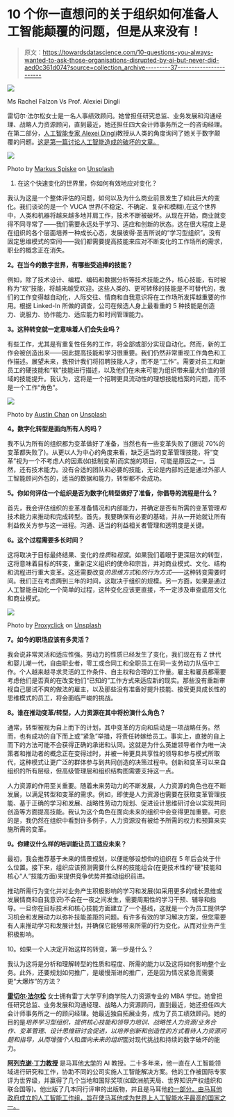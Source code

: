 # 10 个你一直想问的关于组织如何准备人工智能颠覆的问题，但是从来没有！

> 原文：<https://towardsdatascience.com/10-questions-you-always-wanted-to-ask-those-organisations-disrupted-by-ai-but-never-did-aed0c361d074?source=collection_archive---------37----------------------->

![](img/5e70192400529fa0a9cb1068badac4ad.png)

Ms Rachel Falzon Vs Prof. Alexiei Dingli

雷切尔·法尔松女士是一名人事绩效顾问。她曾担任研究总监、业务发展和沟通经理、战略人力资源顾问，直到最近，她还担任四大会计师事务所之一的咨询经理。在第二部分，[人工智能专家 Alexei Dingli](https://medium.com/@alexieidingli)教授从人类的角度询问了她关于数字颠覆的问题。[这是第一篇讨论人工智能造成的破坏的文章。](/10-questions-you-always-wanted-to-ask-an-ai-disruptor-but-never-did-5203a6d31aa4)

![](img/142db8c4faf2906b84e807df805a4434.png)

Photo by [Markus Spiske](https://unsplash.com/@markusspiske?utm_source=medium&utm_medium=referral) on [Unsplash](https://unsplash.com?utm_source=medium&utm_medium=referral)

1.  在这个快速变化的世界里，你如何有效地应对变化？

我认为这是一个整体评估的问题，如何以及为什么商业前景发生了如此巨大的变化。我们谈论的是一个 VUCA 世界(不稳定、不确定、复杂和模糊),在这个世界中，人类和机器将越来越多地并肩工作，技术不断被破坏。从现在开始，商业就变得不同寻常了——我们需要永远处于学习、适应和创新的状态。这在很大程度上是在组织的各个层面培养一种成长心态，发展彼得·圣吉所说的“学习型组织”。没有固定思维模式的空间——我们都需要提高技能来应对不断变化的工作场所的需求，职业的概念正在消失。

**2。在当今的数字世界，有哪些受追捧的技能？**

例如，除了技术设计、编程、编码和数据分析等技术技能之外，核心技能，有时被称为“软”技能，将越来越受欢迎。这些人类的、更可转移的技能是不可替代的，我们的工作变得越自动化，人际交往、情商和自我意识将在工作场所发挥越重要的作用。根据 Linked-In 所做的调查，公司在候选人身上最看重的 5 种技能是创造力、说服力、协作能力、适应能力和时间管理能力。

**3。这种转变就一定意味着人们会失业吗？**

有些工作，尤其是有重复性任务的工作，将全部或部分实现自动化。然而，新的工作会被创造出来——因此提高技能和学习很重要。我们仍然非常重视工作角色和工作描述。展望未来，我预计我们将招聘技能人才，而不是“工作”。需要对员工和新员工的硬技能和“软”技能进行描述，以及他们在未来可能为组织带来最大价值的领域的技能提升。我认为，这将是一个招聘更具流动性的理想技能档案的问题，而不是一个工作“角色”。

![](img/12c22d8d70327ea6af84d3999f55cead.png)

Photo by [Austin Chan](https://unsplash.com/@austinchan?utm_source=medium&utm_medium=referral) on [Unsplash](https://unsplash.com?utm_source=medium&utm_medium=referral)

**4。数字化转型是面向所有人的吗？**

我不认为所有的组织都为变革做好了准备，当然也有一些变革失败了(据说 70%的变革都失败了)。从更以人为中心的角度来看，缺乏适当的变革管理技能，将“变革”视为一个不考虑人的因素(如抵制变革)而实施的项目，可能是原因之一。当然，还有技术能力。没有合适的团队和必要的技能，无论是内部的还是通过外部人工智能顾问外包的，适当的数据和能力，转型都不会成功。

**5。你如何评估一个组织是否为数字化转型做好了准备，你倡导的流程是什么？**

首先，我会评估组织的变革准备情况和内部能力，并确定是否有所需的变革管理*和*技术能力来推动和完成转型。首先，我要确保有必要的基础，并从一开始就让所有利益攸关方参与这一进程。沟通、适当的利益相关者管理和透明度是关键。

**6。这个过程需要多长时间？**

这将取决于目标最终结果、变化的*性质*和*程度*。如果我们着眼于更深层次的转型，这将意味着目标的转变，重新定义组织的使命和宗旨，并对商业模式、文化、结构和流程进行重大变革。这还需要改变*的思维方式*和*的行为方式*——这种转变需要时间。我们正在考虑两到三年的时间，这取决于组织的规模。另一方面，如果是通过人工智能自动化一个简单的过程，这种变化应该更直接，不一定涉及审查底层文化和商业模式。

![](img/b471877414b3f69481bf0732e293853e.png)

Photo by [Proxyclick](https://www.proxyclick.com) on [Unsplash](https://unsplash.com?utm_source=medium&utm_medium=referral)

**7。如今的职场应该有多灵活？**

我会说非常灵活和适应性强。劳动力的性质已经发生了变化，我们现在有 Z 世代和婴儿潮一代，自由职业者，零工或合同工和全职员工在同一支劳动力队伍中工作。个人越来越寻求灵活的工作条件、自主权和合理的工作量。雇主和雇员都需要考虑他们是否真的在改变他们“已知的”工作方式来适应新的现实。那些没有重新审视自己屡试不爽的做法的雇主，以及那些没有准备好提升技能、接受更具成长性的思维模式的员工，将会面临严峻的挑战。

**8。谁在推动变革/转型，人力资源在其中将扮演什么角色？**

通常，转型被视为自上而下的计划，其中变革的方向和启动是一项战略任务。然而，也有成功的自下而上或“紧急”举措，将责任转嫁给员工。事实上，直接的自上而下的方法可能不会获得正确的承诺和认同。这就是为什么英雄领导者作为唯一决策者和推动者的概念正在变得过时，并被一种更具共享性的领导和参与模式所取代，这种模式让更广泛的群体参与到共同创造的决策过程中。创新和变革可以来自组织的所有层级，但高级管理层和组织结构图需要支持这一点。

人力资源的作用至关重要。随着未来劳动力的不断发展，人力资源的角色也在不断发展，以满足转型和变革的需求。例如，即使是人力资源也需要在获取变革管理技能、基于正确的学习和发展、战略性劳动力规划、促进设计思维研讨会以实现共同创造等方面提高技能。我认为这个角色在面向未来的组织中会变得更加重要。可悲的是，我仍然在组织中看到许多例子，人力资源没有被给予所需的权力和预算来实施所需的变革。

**9。你建议什么样的培训能让员工适应未来？**

最初，我会推荐基于未来的情景规划，以便能够设想你的组织在 5 年后会处于什么位置。接下来，组织应该预测需要什么样的技能组合(在更技术性的“硬”技能和核心“人”技能方面)来提供竞争优势并推动组织前进。

推动所需行为变化并对业务产生积极影响的学习和发展(如采用更多的成长思维或发展情商和自我意识)不会在一夜之间发生，需要周期性的学习干预、辅导和指导。一旦你在目标技术和核心技能方面建立了一个基线，这就是一个为员工提供学习机会和发展动力以弥补技能差距的问题。有许多有效的学习解决方案，但您需要有人来推动学习和发展计划，并确保它能够带来所需的行为变化，从而对业务产生积极影响。

10。如果一个人决定开始这样的转变，第一步是什么？

我认为这将是分析和理解转型的性质和程度、所需的能力以及这将如何影响整个业务。此外，还要规划如何推广，是缓慢渐进的推广，还是因为情况紧急而需要更“大爆炸”的方法？

[**雷切尔·法尔松**](http://rachf1234@gmail.com) 女士拥有雷丁大学亨利商学院人力资源专业的 MBA 学位。她曾担任研究总监、业务发展和沟通经理、战略人力资源顾问，直到最近，她还担任四大会计师事务所之一的顾问经理。她最近独自拓展业务，成为了员工绩效顾问。她的目的是*培养学习型组织，提供核心技能和领导力培训、战略性人力资源/业务合作、变革管理、设计思维研讨会促进，以培养创新和创造性的方式看待人力资源问题和指导，从而增强个人*和*面向未来的组织*面对现代挑战和持续的数字破坏的能力。

[**阿列克谢·丁力教授**](http://www.dingli.org/) 是马耳他[大学](https://www.um.edu.mt/)的 AI 教授。二十多年来，他一直在人工智能领域进行研究和工作，协助不同的公司实施人工智能解决方案。他的工作被国际专家评为世界级，并赢得了几个当地和国际奖项(如欧洲航天局、世界知识产权组织和联合国等)。他出版了几本同行评审的出版物，并且是马耳他[的一部分。由马耳他政府成立的人工智能工作组，旨在使马耳他成为世界上人工智能水平最高的国家之一。](https://malta.ai/)